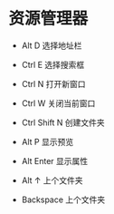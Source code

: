 # 资源管理器
- Alt D     选择地址栏
- Ctrl E    选择搜索框
- Ctrl N    打开新窗口
- Ctrl W    关闭当前窗口
- Ctrl Shift N  创建文件夹

- Alt P     显示预览
- Alt Enter 显示属性
- Alt ↑     上个文件夹
- Backspace 上个文件夹